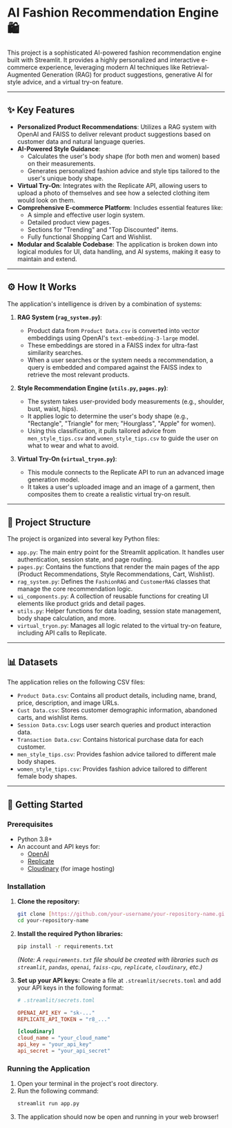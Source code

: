 # AI Fashion Recommendation Engine 🛍️

This project is a sophisticated AI-powered fashion recommendation engine built with Streamlit. It provides a highly personalized and interactive e-commerce experience, leveraging modern AI techniques like Retrieval-Augmented Generation (RAG) for product suggestions, generative AI for style advice, and a virtual try-on feature.

---

## ✨ Key Features

* **Personalized Product Recommendations**: Utilizes a RAG system with OpenAI and FAISS to deliver relevant product suggestions based on customer data and natural language queries.
* **AI-Powered Style Guidance**:
    * Calculates the user's body shape (for both men and women) based on their measurements.
    * Generates personalized fashion advice and style tips tailored to the user's unique body shape.
* **Virtual Try-On**: Integrates with the Replicate API, allowing users to upload a photo of themselves and see how a selected clothing item would look on them.
* **Comprehensive E-commerce Platform**: Includes essential features like:
    * A simple and effective user login system.
    * Detailed product view pages.
    * Sections for "Trending" and "Top Discounted" items.
    * Fully functional Shopping Cart and Wishlist.
* **Modular and Scalable Codebase**: The application is broken down into logical modules for UI, data handling, and AI systems, making it easy to maintain and extend.

---

## ⚙️ How It Works

The application's intelligence is driven by a combination of systems:

1.  **RAG System (`rag_system.py`)**:
    * Product data from `Product Data.csv` is converted into vector embeddings using OpenAI's `text-embedding-3-large` model.
    * These embeddings are stored in a FAISS index for ultra-fast similarity searches.
    * When a user searches or the system needs a recommendation, a query is embedded and compared against the FAISS index to retrieve the most relevant products.

2.  **Style Recommendation Engine (`utils.py`, `pages.py`)**:
    * The system takes user-provided body measurements (e.g., shoulder, bust, waist, hips).
    * It applies logic to determine the user's body shape (e.g., "Rectangle", "Triangle" for men; "Hourglass", "Apple" for women).
    * Using this classification, it pulls tailored advice from `men_style_tips.csv` and `women_style_tips.csv` to guide the user on what to wear and what to avoid.

3.  **Virtual Try-On (`virtual_tryon.py`)**:
    * This module connects to the Replicate API to run an advanced image generation model.
    * It takes a user's uploaded image and an image of a garment, then composites them to create a realistic virtual try-on result.

---

## 📂 Project Structure

The project is organized into several key Python files:

* `app.py`: The main entry point for the Streamlit application. It handles user authentication, session state, and page routing.
* `pages.py`: Contains the functions that render the main pages of the app (Product Recommendations, Style Recommendations, Cart, Wishlist).
* `rag_system.py`: Defines the `FashionRAG` and `CustomerRAG` classes that manage the core recommendation logic.
* `ui_components.py`: A collection of reusable functions for creating UI elements like product grids and detail pages.
* `utils.py`: Helper functions for data loading, session state management, body shape calculation, and more.
* `virtual_tryon.py`: Manages all logic related to the virtual try-on feature, including API calls to Replicate.

---

## 📊 Datasets

The application relies on the following CSV files:

* `Product Data.csv`: Contains all product details, including name, brand, price, description, and image URLs.
* `Cust Data.csv`: Stores customer demographic information, abandoned carts, and wishlist items.
* `Session Data.csv`: Logs user search queries and product interaction data.
* `Transaction Data.csv`: Contains historical purchase data for each customer.
* `men_style_tips.csv`: Provides fashion advice tailored to different male body shapes.
* `women_style_tips.csv`: Provides fashion advice tailored to different female body shapes.

---

## 🚀 Getting Started

### Prerequisites

* Python 3.8+
* An account and API keys for:
    * [OpenAI](https://openai.com/)
    * [Replicate](https://replicate.com/)
    * [Cloudinary](https://cloudinary.com/) (for image hosting)

### Installation

1.  **Clone the repository:**
    ```bash
    git clone [https://github.com/your-username/your-repository-name.git](https://github.com/your-username/your-repository-name.git)
    cd your-repository-name
    ```

2.  **Install the required Python libraries:**
    ```bash
    pip install -r requirements.txt
    ```
    *(Note: A `requirements.txt` file should be created with libraries such as `streamlit`, `pandas`, `openai`, `faiss-cpu`, `replicate`, `cloudinary`, etc.)*

3.  **Set up your API keys:**
    Create a file at `.streamlit/secrets.toml` and add your API keys in the following format:

    ```toml
    # .streamlit/secrets.toml

    OPENAI_API_KEY = "sk-..."
    REPLICATE_API_TOKEN = "r8_..."

    [cloudinary]
    cloud_name = "your_cloud_name"
    api_key = "your_api_key"
    api_secret = "your_api_secret"
    ```

### Running the Application

1.  Open your terminal in the project's root directory.
2.  Run the following command:
    ```bash
    streamlit run app.py
    ```
3.  The application should now be open and running in your web browser!

